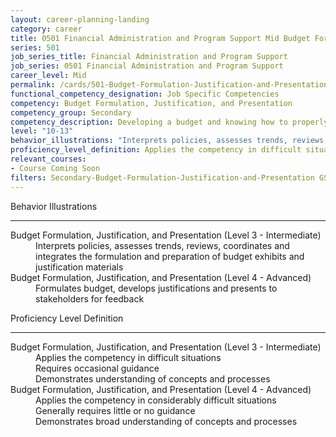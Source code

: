 ```yaml
---
layout: career-planning-landing
category: career
title: 0501 Financial Administration and Program Support Mid Budget Formulation, Justification, and Presentation
series: 501
job_series_title: Financial Administration and Program Support
job_series: 0501 Financial Administration and Program Support
career_level: Mid
permalink: /cards/501-Budget-Formulation-Justification-and-Presentation-Mid
functional_competency_designation: Job Specific Competencies
competency: Budget Formulation, Justification, and Presentation
competency_group: Secondary
competency_description: Developing a budget and knowing how to properly allocate funds according to regulations is vital to solving constant resource challenges.
level: "10-13"
behavior_illustrations: "Interprets policies, assesses trends, reviews, coordinates and integrates the formulation and preparation of budget exhibits and justification materials ? Formulates budget, develops justifications and presents to stakeholders for feedback"
proficiency_level_definition: Applies the competency in difficult situations ? Requires occasional guidance ? Demonstrates understanding of concepts and processes ? Applies the competency in considerably difficult situations ? Generally requires little or no guidance ? Demonstrates broad understanding of concepts and processes
relevant_courses: 
- Course Coming Soon
filters: Secondary-Budget-Formulation-Justification-and-Presentation GS-10-13 series-0501
---
```


<div class="desktop:grid-col-6 margin-y-3">
  <div class="border-top-2 bg-white padding-3 shadow-5 height-full members-hover border-1px button-border border-top-blue radius-lg">
    <p class="text-bold label-color font-size-21">Behavior Illustrations</p>
    <hr class="hr-green"/>
    <dl class="text-base card-content-color"><dt>Budget Formulation, Justification, and Presentation (Level 3 - Intermediate)</dt><dd>Interprets policies, assesses trends, reviews, coordinates and integrates the formulation and preparation of budget exhibits and justification materials</dd><dt>Budget Formulation, Justification, and Presentation (Level 4 - Advanced)</dt><dd>Formulates budget, develops justifications and presents to stakeholders for feedback</dd></dl>
  </div>
</div>
<div class="desktop:grid-col-6 margin-y-3">
  <div class="border-top-2 bg-white padding-3 shadow-5 height-full members-hover border-1px button-border border-top-blue radius-lg">
    <p class="text-bold label-color font-size-21">Proficiency Level Definition</p>
     <hr class="hr-green"/>
    <dl class="text-base card-content-color"><dt>Budget Formulation, Justification, and Presentation (Level 3 - Intermediate)</dt><dd>Applies the competency in difficult situations </dd><dd> Requires occasional guidance </dd><dd> Demonstrates understanding of concepts and processes</dd><dt>Budget Formulation, Justification, and Presentation (Level 4 - Advanced)</dt><dd>Applies the competency in considerably difficult situations </dd><dd> Generally requires little or no guidance </dd><dd> Demonstrates broad understanding of concepts and processes</dd></dl>
  </div>
</div>